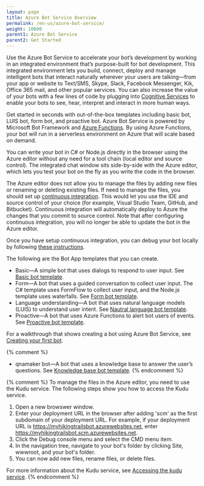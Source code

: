 ```yaml
---
layout: page
title: Azure Bot Service Overview
permalink: /en-us/azure-bot-service/
weight: 10000
parent1: Azure Bot Service
parent2: Get Started
---
```


Use the Azure Bot Service to accelerate your bot’s development by working in an integrated environment that’s purpose-built for bot development. This integrated environment lets you build, connect, deploy and manage intelligent bots that interact naturally wherever your users are talking&mdash;from your app or website to Text/SMS, Skype, Slack, Facebook Messenger, Kik, Office 365 mail, and other popular services. You can also increase the value of your bots with a few lines of code by plugging into [Cognitive Services](/en-us/bot-intelligence/getting-started/) to enable your bots to see, hear, interpret and interact in more human ways.

Get started in seconds with out-of-the-box templates including basic bot, LUIS bot, form bot, and proactive bot. Azure Bot Service is powered by Microsoft Bot Framework and [Azure Functions](http://go.microsoft.com/fwlink/?linkID=747839). By using Azure Functions, your bot will run in a serverless environment on Azure that will scale based on demand.

You can write your bot in C# or Node.js directly in the browser using the Azure editor without any need for a tool chain (local editor and source control). The integrated chat window sits side-by-side with the Azure editor, which lets you test your bot on the fly as you write the code in the browser. 

The Azure editor does not allow you to manage the files by adding new files or renaming or deleting existing files. If need to manage the files, you should set up [continuous integration](/en-us/azure-bot-service/manage/setting-up-continuous-integration/). This would let you use the IDE and source control of your choice (for example, Visual Studio Team, GitHub, and Bitbucket). Continuous integration will automatically deploy to Azure the changes that you commit to source control. Note that after configuring continuous integration, you will no longer be able to update the bot in the Azure editor.

Once you have setup continuous integration, you can debug your bot locally by following [these instructions](/en-us/azure-bot-service/manage/debug/).

The following are the Bot App templates that you can create.

- Basic&mdash;A simple bot that uses dialogs to respond to user input. See [Basic bot template](/en-us/azure-bot-service/templates/basic).
- Form&mdash;A bot that uses a guided conversation to collect user input. The C# template uses FormFlow to collect user input, and the Node.js template uses waterfalls. See [Form bot template](/en-us/azure-bot-service/templates/form).
- Language understanding&mdash;A bot that uses natural language models (LUIS) to understand user intent. See [Nautral language bot template](/en-us/azure-bot-service/templates/luis).
- Proactive&mdash;A bot that uses Azure Functions to alert bot users of events. See [Proactive bot template](/en-us/azure-bot-service/templates/proactive).

For a walkthrough that shows creating a bot using Azure Bot Service, see [Creating your first bot](/en-us/azure-bots/build/first-bot/).

{% comment %}
- qnamaker bot&mdash;A bot that uses a knowledge base to answer the user’s questions. See [Knowledge base bot template](/en-us/azure-bot-service/templates/qna). 
{% endcomment %}

{% comment %}
To manage the files in the Azure editor, you need to use the Kudu service. The following steps show you how to access the Kudu service.

1. Open a new browswer window.
2. Enter your deployment URL in the browser after adding 'scm' as the first subdomain of your deployment URL. For example, if your deployment URL is https://myhikingtrailsbot.azurewebsites.net, enter https://myhikingtrailsbot.scm.azurewebsites.net.
3. Click the Debug console menu and select the CMD menu item.
4. In the navigation tree, navigate to your bot's folder by clicking Site, wwwroot, and your bot's folder.
5. You can now add new files, rename files, or delete files. 

 For more information about the Kudu service, see [Accessing the kudu service](https://github.com/projectkudu/kudu/wiki/Accessing-the-kudu-service). 
 {% endcomment %}
